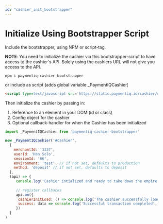 ```yaml
---
id: "cashier_init_bootstrapper"
---
```


# Initialize Using Bootstrapper Script

Include the bootstrapper, using NPM or script-tag.

**NOTE**: You need to initialize the cashier via this bootstrapper-script to have access to the cashier's API.
Solely using the cashiers URL will not give you access to the API.

```html
npm i paymentiq-cashier-bootstrapper
```
or include as script (adds global variable _PaymentIQCashier)

```html
<script type=text/javascript src='https://static.paymentiq.io/cashier/cashier.js'></script>
```

Then initialize the cashier by passing in:

1. Reference to an element in your DOM (id or class)
2. Config object for the cashier
3. Optional callback-handler for when the Cashier has been initialized

```js
import _PaymentIQCashier from 'paymentiq-cashier-bootstrapper'

new _PaymentIQCashier('#cashier',
  {
    merchantId: '1337',
    userId: 'Han Solo',
    sessionId: '66',
    environment: 'test', // if not set, defaults to production
    method: 'deposit' // if not set, defaults to deposit
  },
  (api) => {
     console.log('Cashier intialized and ready to take down the empire')
     
     // register callbacks
     api.on({
      cashierInitLoad: () => console.log('The cashier successfully loaded and is ready'),
      success: data => console.log('Successful transaction completed', data)
     })
  }
)
```